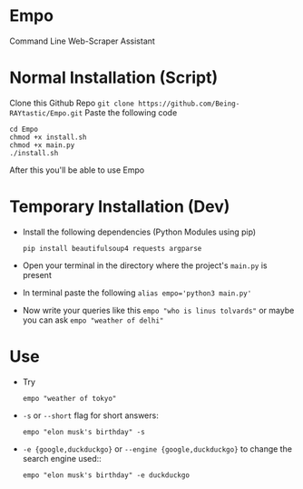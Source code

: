 # Empo
Command Line Web-Scraper Assistant

# Normal Installation (Script)
Clone this Github Repo `git clone https://github.com/Being-RAYtastic/Empo.git`
Paste the following code
```
cd Empo  
chmod +x install.sh
chmod +x main.py  
./install.sh
```
After this you'll be able to use Empo
# Temporary Installation (Dev)
- Install the following dependencies (Python Modules using pip)
    ```
    pip install beautifulsoup4 requests argparse
    ```

- Open your terminal in the directory where the project's `main.py` is present
- In terminal paste the following `alias empo='python3 main.py'`

- Now write your queries like this `empo "who is linus tolvards"` or maybe you can ask `empo "weather of delhi"`

# Use
- Try
    ```
    empo "weather of tokyo"

- `-s` or `--short` flag for short answers:
    ```
    empo "elon musk's birthday" -s
    ```
- `-e {google,duckduckgo}` or `--engine {google,duckduckgo}` to change the search engine used::
    ```
    empo "elon musk's birthday" -e duckduckgo
    ```
